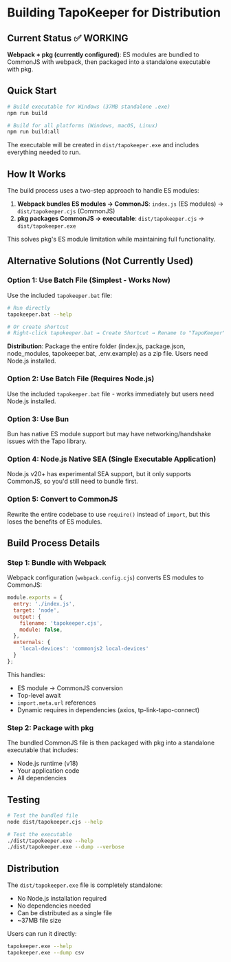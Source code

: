 # Building TapoKeeper for Distribution

## Current Status ✅ WORKING

**Webpack + pkg (currently configured)**: ES modules are bundled to CommonJS with webpack, then packaged into a standalone executable with pkg.

## Quick Start

```bash
# Build executable for Windows (37MB standalone .exe)
npm run build

# Build for all platforms (Windows, macOS, Linux)
npm run build:all
```

The executable will be created in `dist/tapokeeper.exe` and includes everything needed to run.

## How It Works

The build process uses a two-step approach to handle ES modules:

1. **Webpack bundles ES modules → CommonJS**: `index.js` (ES modules) → `dist/tapokeeper.cjs` (CommonJS)
2. **pkg packages CommonJS → executable**: `dist/tapokeeper.cjs` → `dist/tapokeeper.exe`

This solves pkg's ES module limitation while maintaining full functionality.

## Alternative Solutions (Not Currently Used)

### Option 1: Use Batch File (Simplest - Works Now)

Use the included `tapokeeper.bat` file:

```bash
# Run directly
tapokeeper.bat --help

# Or create shortcut
# Right-click tapokeeper.bat → Create Shortcut → Rename to "TapoKeeper"
```

**Distribution**: Package the entire folder (index.js, package.json, node_modules, tapokeeper.bat, .env.example) as a zip file. Users need Node.js installed.

### Option 2: Use Batch File (Requires Node.js)

Use the included `tapokeeper.bat` file - works immediately but users need Node.js installed.

### Option 3: Use Bun

Bun has native ES module support but may have networking/handshake issues with the Tapo library.

### Option 4: Node.js Native SEA (Single Executable Application)

Node.js v20+ has experimental SEA support, but it only supports CommonJS, so you'd still need to bundle first.

### Option 5: Convert to CommonJS

Rewrite the entire codebase to use `require()` instead of `import`, but this loses the benefits of ES modules.

## Build Process Details

### Step 1: Bundle with Webpack

Webpack configuration (`webpack.config.cjs`) converts ES modules to CommonJS:

```javascript
module.exports = {
  entry: './index.js',
  target: 'node',
  output: {
    filename: 'tapokeeper.cjs',
    module: false,
  },
  externals: {
    'local-devices': 'commonjs2 local-devices'
  }
};
```

This handles:
- ES module → CommonJS conversion
- Top-level await
- `import.meta.url` references
- Dynamic requires in dependencies (axios, tp-link-tapo-connect)

### Step 2: Package with pkg

The bundled CommonJS file is then packaged with pkg into a standalone executable that includes:
- Node.js runtime (v18)
- Your application code
- All dependencies

## Testing

```bash
# Test the bundled file
node dist/tapokeeper.cjs --help

# Test the executable
./dist/tapokeeper.exe --help
./dist/tapokeeper.exe --dump --verbose
```

## Distribution

The `dist/tapokeeper.exe` file is completely standalone:
- No Node.js installation required
- No dependencies needed
- Can be distributed as a single file
- ~37MB file size

Users can run it directly:
```bash
tapokeeper.exe --help
tapokeeper.exe --dump csv
```
